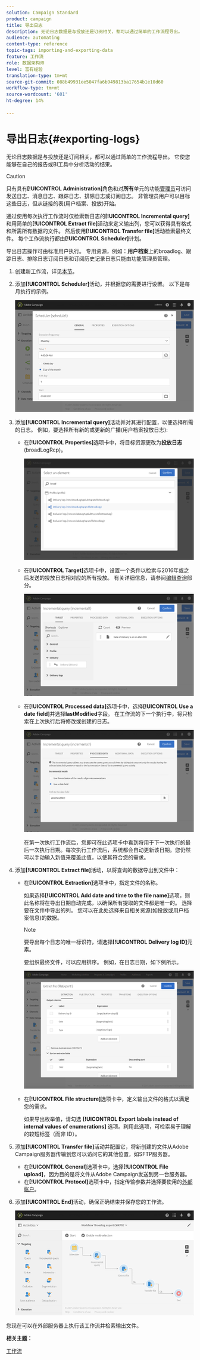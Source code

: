 ```yaml
---
solution: Campaign Standard
product: campaign
title: 导出日志
description: 无论日志数据是与投放还是订阅相关，都可以通过简单的工作流程导出。
audience: automating
content-type: reference
topic-tags: importing-and-exporting-data
feature: 工作流
role: 数据架构师
level: 富有经验
translation-type: tm+mt
source-git-commit: 088b49931ee5047fa6b949813ba17654b1e10d60
workflow-type: tm+mt
source-wordcount: '601'
ht-degree: 14%

---
```



# 导出日志{#exporting-logs}

无论日志数据是与投放还是订阅相关，都可以通过简单的工作流程导出。 它使您能够在自己的报告或BI工具中分析活动的结果。

>[!CAUTION]
>
>只有具有&#x200B;**[!UICONTROL Administration]**&#x200B;角色和对&#x200B;**所有**&#x200B;单元的功能[管理员](../../administration/using/users-management.md#functional-administrators)可访问发送日志、消息日志、跟踪日志、排除日志或订阅日志。 非管理员用户可以目标这些日志，但从链接的表(用户档案、投放)开始。

通过使用每次执行工作流时仅检索新日志的&#x200B;**[!UICONTROL Incremental query]**&#x200B;和用简单的&#x200B;**[!UICONTROL Extract file]**&#x200B;活动来定义输出列，您可以获得具有格式和所需所有数据的文件。 然后使用&#x200B;**[!UICONTROL Transfer file]**&#x200B;活动检索最终文件。 每个工作流执行都由&#x200B;**[!UICONTROL Scheduler]**&#x200B;计划。

导出日志操作可由标准用户执行。 专用资源，例如：**用户档案**&#x200B;上的broadlog、跟踪日志、排除日志订阅日志和订阅历史记录日志只能由功能管理员管理。

1. 创建新工作流，详见[本节](../../automating/using/building-a-workflow.md#creating-a-workflow)。
1. 添加&#x200B;**[!UICONTROL Scheduler]**&#x200B;活动，并根据您的需要进行设置。 以下是每月执行的示例。

   ![](assets/export_logs_scheduler.png)

1. 添加&#x200B;**[!UICONTROL Incremental query]**&#x200B;活动并对其进行配置，以便选择所需的日志。 例如，要选择所有新的或更新的广播(用户档案投放日志):

   * 在&#x200B;**[!UICONTROL Properties]**&#x200B;选项卡中，将目标资源更改为&#x200B;**投放日志**(broadLogRcp)。

      ![](assets/export_logs_query_properties.png)

   * 在&#x200B;**[!UICONTROL Target]**&#x200B;选项卡中，设置一个条件以检索与2016年或之后发送的投放日志相对应的所有投放。 有关详细信息，请参阅[编辑查询](../../automating/using/editing-queries.md#creating-queries)部分。

      ![](assets/export_logs_query_target.png)

   * 在&#x200B;**[!UICONTROL Processed data]**&#x200B;选项卡中，选择&#x200B;**[!UICONTROL Use a date field]**&#x200B;并选择&#x200B;**lastModified**&#x200B;字段。 在工作流的下一个执行中，将只检索在上次执行后将修改或创建的日志。

      ![](assets/export_logs_query_processeddata.png)

      在第一次执行工作流后，您即可在此选项卡中看到将用于下一次执行的最后一次执行日期。每次执行工作流后，系统都会自动更新该日期。您仍然可以手动输入新值来覆盖此值，以使其符合您的需求。

1. 添加&#x200B;**[!UICONTROL Extract file]**&#x200B;活动，以将查询的数据导出到文件中：

   * 在&#x200B;**[!UICONTROL Extraction]**&#x200B;选项卡中，指定文件的名称。

      如果选择&#x200B;**[!UICONTROL Add date and time to the file name]**&#x200B;选项，则此名称将在导出日期自动完成，以确保所有提取的文件都是唯一的。 选择要在文件中导出的列。 您可以在此处选择来自相关资源(如投放或用户档案信息)的数据。

      >[!NOTE]
      >
      >要导出每个日志的唯一标识符，请选择&#x200B;**[!UICONTROL Delivery log ID]**&#x200B;元素。

      要组织最终文件，可以应用排序。 例如，在日志日期，如下例所示。

      ![](assets/export_logs_extractfile_extraction.png)

   * 在&#x200B;**[!UICONTROL File structure]**&#x200B;选项卡中，定义输出文件的格式以满足您的需求。

      如果导出枚举值，请勾选 **[!UICONTROL Export labels instead of internal values of enumerations]** 选项。利用此选项，可检索易于理解的较短标签（而非 ID）。

1. 添加&#x200B;**[!UICONTROL Transfer file]**&#x200B;活动并配置它，将新创建的文件从Adobe Campaign服务器传输到您可以访问它的其他位置，如SFTP服务器。

   * 在&#x200B;**[!UICONTROL General]**&#x200B;选项卡中，选择&#x200B;**[!UICONTROL File upload]**，因为目的是将文件从Adobe Campaign发送到另一台服务器。
   * 在&#x200B;**[!UICONTROL Protocol]**&#x200B;选项卡中，指定传输参数并选择要使用的[外部帐户](../../administration/using/external-accounts.md#creating-an-external-account)。

1. 添加&#x200B;**[!UICONTROL End]**&#x200B;活动，确保正确结束并保存您的工作流。

   ![](assets/export_logs_example_workflow.png)

您现在可以在外部服务器上执行该工作流并检索输出文件。

**相关主题：**

[工作流](../../automating/using/get-started-workflows.md)
